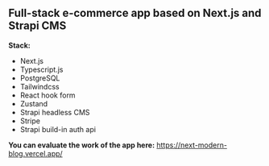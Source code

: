 ## Full-stack e-commerce app based on Next.js and Strapi CMS

**Stack:**
- Next.js
- Typescript.js
- PostgreSQL
- Tailwindcss
- React hook form
- Zustand
- Strapi headless CMS
- Stripe
- Strapi build-in auth api

**You can evaluate the work of the app here:** https://next-modern-blog.vercel.app/
